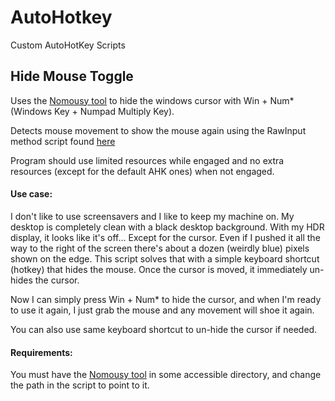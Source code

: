 # AutoHotkey
 Custom AutoHotKey Scripts

## Hide Mouse Toggle
Uses the [Nomousy tool](https://www.sindenwiki.org/wiki/Nomousy) to hide the windows cursor with Win + Num* (Windows Key + Numpad Multiply Key).

Detects mouse movement to show the mouse again using the RawInput method script found [here](https://www.autohotkey.com/boards/viewtopic.php?style=2&t=134109)

Program should use limited resources while engaged and no extra resources (except for the default AHK ones) when not engaged.

#### Use case:
I don't like to use screensavers and I like to keep my machine on. My desktop is completely clean with a black desktop background. With my HDR display, it looks like it's off... Except for the cursor. Even if I pushed it all the way to the right of the screen there's about a dozen (weirdly blue) pixels shown on the edge. This script solves that with a simple keyboard shortcut (hotkey) that hides the mouse. Once the cursor is moved, it immediately un-hides the cursor.

Now I can simply press Win + Num* to hide the cursor, and when I'm ready to use it again, I just grab the mouse and any movement will shoe it again.

You can also use same keyboard shortcut to un-hide the cursor if needed.

#### Requirements:
You must have the [Nomousy tool](https://www.sindenwiki.org/wiki/Nomousy) in some accessible directory, and change the path in the script to point to it.